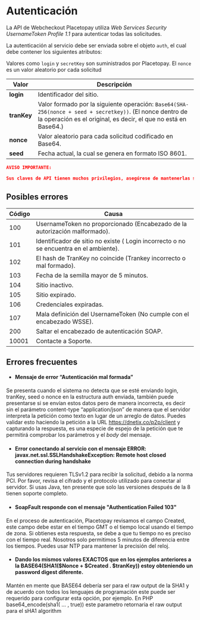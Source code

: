 # Autenticación

La API de Webcheckout Placetopay utiliza *Web Services Security
UsernameToken Profile 1.1* para autenticar todas las solicitudes.

La autenticación al servicio debe ser enviada sobre el objeto `auth`, el cual debe contener los siguientes atributos:

Valores como `login` y `secretKey` son suministrados por Placetopay.
El `nonce` es un valor aleatorio por cada solicitud

Valor | Descripción
---------|----------
 **login** | Identificador del sitio. 
 **tranKey** | Valor formado por la siguiente operación: `Base64(SHA-256(nonce + seed + secretkey))`. (El nonce dentro de la operación es el original, es decir, el que no está en Base64.)
 **nonce** | Valor aleatorio para cada solicitud codificado en Base64. 
 **seed** | Fecha actual, la cual se genera en formato ISO 8601. 

 
```json
AVISO IMPORTANTE:

Sus claves de API tienen muchos privilegios, asegúrese de mantenerlas seguras. No comparta sus claves secretas de API en áreas de acceso público como GitHub, código del lado del cliente, etc.
```

## Posibles errores


Código | Causa 
---------|----------
 100 | UsernameToken no proporcionado (Encabezado de la autorización malformado). 
 101 | Identificador de sitio no existe ( Login incorrecto o no se encuentra en el ambiente). 
 102 | 	El hash de TranKey no coincide (Trankey incorrecto o mal formado). 
 103 | Fecha de la semilla mayor de 5 minutos.
 104 | Sitio inactivo. 
 105| Sitio expirado. 
 106 | Credenciales expiradas.
 107| Mala definición del UsernameToken (No cumple con el encabezado WSSE). 
 200| Saltar el encabezado de autenticación SOAP. 
 10001| Contacte a Soporte. 

## Errores frecuentes

- #### **Mensaje de error “Autenticación mal formada”**

Se presenta cuando el sistema no detecta que se esté enviando login, tranKey, seed o nonce en la estructura auth enviada, también puede presentarse si se envían estos datos pero de manera incorrecta, es decir sin el parámetro content-type “application/json” de manera que el servidor interpreta la petición como texto en lugar de un arreglo de datos. Puedes validar esto haciendo la petición a la URL https://dnetix.co/p2p/client y capturando la respuesta, es una especie de espejo de la petición que te permitirá comprobar los parámetros y el *body* del mensaje.

- #### **Error conectando al servicio con el mensaje ERROR: javax.net.ssl.SSLHandshakeException: Remote host closed connection during handshake**

Tus servidores requieren TLSv1.2 para recibir la solicitud, debido a la norma PCI. Por favor, revisa el cifrado y el protocolo utilizado para conectar al servidor. Si usas Java, ten presente que solo las versiones después de la 8 tienen soporte completo.

- #### **SoapFault responde con el mensaje "Authentication Failed 103"**

En el proceso de autenticación, Placetopay revisamos el campo Created, este campo debe estar en el tiempo GMT o el tiempo local usando el tiempo de zona. Si obtienes esta respuesta, se debe a que tu tiempo no es preciso con el tiempo real. Nosotros solo permitimos 5 minutos de diferencia entre los tiempos. Puedes usar NTP para mantener la precisión del reloj.

- #### **Dando los mismos valores EXACTOS que en los ejemplos anteriores a la BASE64(SHA1($Nonce + $Created . $tranKey)) estoy obteniendo un password digest diferente.**

Mantén en mente que BASE64 debería ser para el raw output de la SHA1 y de acuerdo con todos los lenguajes de programación este puede ser requerido para configurar esta opción, por ejemplo. En PHP base64_encode(sha1( … , true)) este parametro retornaria el raw output para el sHA1 algorithm


